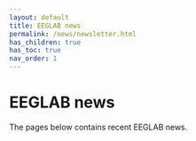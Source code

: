 ```yaml
---
layout: default
title: EEGLAB news
permalink: /news/newsletter.html
has_children: true
has_toc: true
nav_order: 1
---
```

# EEGLAB news

The pages below contains recent EEGLAB news.
